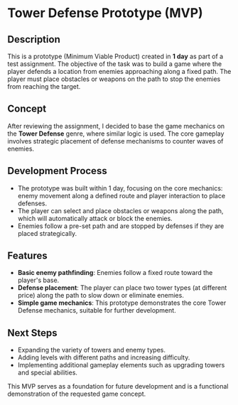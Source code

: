 # Tower Defense Prototype (MVP)

## Description
This is a prototype (Minimum Viable Product) created in **1 day** as part of a test assignment. The objective of the task was to build a game where the player defends a location from enemies approaching along a fixed path. The player must place obstacles or weapons on the path to stop the enemies from reaching the target.

## Concept
After reviewing the assignment, I decided to base the game mechanics on the **Tower Defense** genre, where similar logic is used. The core gameplay involves strategic placement of defense mechanisms to counter waves of enemies.

## Development Process
- The prototype was built within 1 day, focusing on the core mechanics: enemy movement along a defined route and player interaction to place defenses.
- The player can select and place obstacles or weapons along the path, which will automatically attack or block the enemies.
- Enemies follow a pre-set path and are stopped by defenses if they are placed strategically.

## Features
- **Basic enemy pathfinding**: Enemies follow a fixed route toward the player's base.
- **Defense placement**: The player can place two tower types (at different price) along the path to slow down or eliminate enemies.
- **Simple game mechanics**: This prototype demonstrates the core Tower Defense mechanics, suitable for further development.

## Next Steps
- Expanding the variety of towers and enemy types.
- Adding levels with different paths and increasing difficulty.
- Implementing additional gameplay elements such as upgrading towers and special abilities.

This MVP serves as a foundation for future development and is a functional demonstration of the requested game concept.
